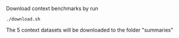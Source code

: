 Download context benchmarks by run
```
./download.sh
```
The 5 context datasets will be downloaded to the folder "summaries"